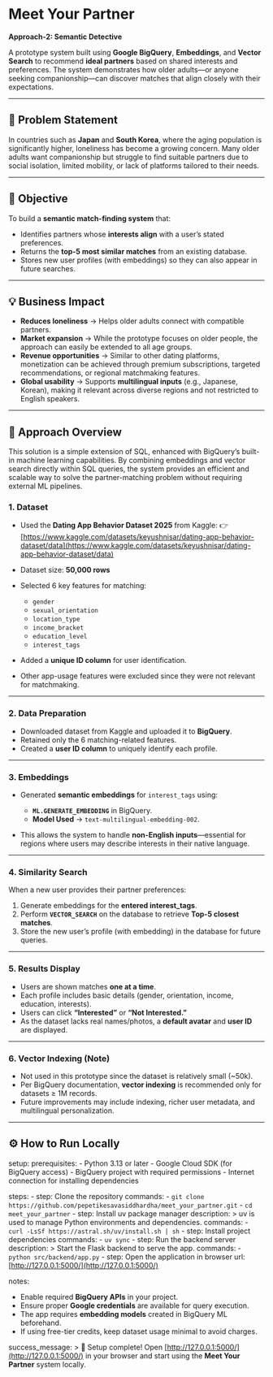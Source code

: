# Meet Your Partner

**Approach-2: Semantic Detective**

A prototype system built using **Google BigQuery**, **Embeddings**, and **Vector Search** to recommend **ideal partners** based on shared interests and preferences.
The system demonstrates how older adults—or anyone seeking companionship—can discover matches that align closely with their expectations.

---

## 📌 Problem Statement

In countries such as **Japan** and **South Korea**, where the aging population is significantly higher, loneliness has become a growing concern.
Many older adults want companionship but struggle to find suitable partners due to social isolation, limited mobility, or lack of platforms tailored to their needs.

---

## 🎯 Objective

To build a **semantic match-finding system** that:

* Identifies partners whose **interests align** with a user’s stated preferences.
* Returns the **top-5 most similar matches** from an existing database.
* Stores new user profiles (with embeddings) so they can also appear in future searches.

---

## 💡 Business Impact

* **Reduces loneliness** → Helps older adults connect with compatible partners.
* **Market expansion** → While the prototype focuses on older people, the approach can easily be extended to all age groups.
* **Revenue opportunities** → Similar to other dating platforms, monetization can be achieved through premium subscriptions, targeted recommendations, or regional matchmaking features.
* **Global usability** → Supports **multilingual inputs** (e.g., Japanese, Korean), making it relevant across diverse regions and not restricted to English speakers.

---

## 🧠 Approach Overview

This solution is a simple extension of SQL, enhanced with BigQuery’s built-in machine learning capabilities. By combining embeddings and vector search directly within SQL queries, the system provides an efficient and scalable way to solve the partner-matching problem without requiring external ML pipelines.

### 1. Dataset

* Used the **Dating App Behavior Dataset 2025** from Kaggle:
  👉 [https://www.kaggle.com/datasets/keyushnisar/dating-app-behavior-dataset/data](https://www.kaggle.com/datasets/keyushnisar/dating-app-behavior-dataset/data)
* Dataset size: **50,000 rows**
* Selected 6 key features for matching:

  * `gender`
  * `sexual_orientation`
  * `location_type`
  * `income_bracket`
  * `education_level`
  * `interest_tags`
* Added a **unique ID column** for user identification.
* Other app-usage features were excluded since they were not relevant for matchmaking.

---

### 2. Data Preparation

* Downloaded dataset from Kaggle and uploaded it to **BigQuery**.
* Retained only the 6 matching-related features.
* Created a **user ID column** to uniquely identify each profile.

---

### 3. Embeddings

* Generated **semantic embeddings** for `interest_tags` using:

  * **`ML.GENERATE_EMBEDDING`** in BigQuery.
  * **Model Used** → `text-multilingual-embedding-002`.
* This allows the system to handle **non-English inputs**—essential for regions where users may describe interests in their native language.

---

### 4. Similarity Search

When a new user provides their partner preferences:

1. Generate embeddings for the **entered interest\_tags**.
2. Perform **`VECTOR_SEARCH`** on the database to retrieve **Top-5 closest matches**.
3. Store the new user’s profile (with embedding) in the database for future queries.

---

### 5. Results Display

* Users are shown matches **one at a time**.
* Each profile includes basic details (gender, orientation, income, education, interests).
* Users can click **“Interested”** or **“Not Interested.”**
* As the dataset lacks real names/photos, a **default avatar** and **user ID** are displayed.

---

### 6. Vector Indexing (Note)

* Not used in this prototype since the dataset is relatively small (\~50k).
* Per BigQuery documentation, **vector indexing** is recommended only for datasets ≥ 1M records.
* Future improvements may include indexing, richer user metadata, and multilingual personalization.

---

## ⚙️ How to Run Locally

setup:
prerequisites:
\- Python 3.13 or later
\- Google Cloud SDK (for BigQuery access)
\- BigQuery project with required permissions
\- Internet connection for installing dependencies

steps:
\- step: Clone the repository
commands:
\- `git clone https://github.com/pepetikesavasiddhardha/meet_your_partner.git`
\- `cd meet_your_partner`
\- step: Install uv package manager
description: >
uv is used to manage Python environments and dependencies.
commands:
\- `curl -LsSf https://astral.sh/uv/install.sh | sh`
\- step: Install project dependencies
commands:
\- `uv sync`
\- step: Run the backend server
description: >
Start the Flask backend to serve the app.
commands:
\- `python src/backend/app.py`
\- step: Open the application in browser
url: [http://127.0.0.1:5000/](http://127.0.0.1:5000/)

notes:

* Enable required **BigQuery APIs** in your project.
* Ensure proper **Google credentials** are available for query execution.
* The app requires **embedding models** created in BigQuery ML beforehand.
* If using free-tier credits, keep dataset usage minimal to avoid charges.

success\_message: >
🎉 Setup complete! Open [http://127.0.0.1:5000/](http://127.0.0.1:5000/) in your browser
and start using the **Meet Your Partner** system locally.